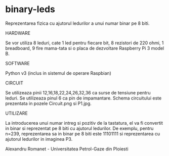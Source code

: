 # binary-leds

Reprezentarea fizica cu ajutorul ledurilor a unui numar binar pe 8 biti.

HARDWARE

Se vor utiliza 8 leduri, cate 1 led pentru fiecare bit, 8 rezistori de 220 ohmi, 1 breadboard, 9 fire mama-tata si o placa de dezvoltare Raspberry Pi 3 model B.

SOFTWARE

Python v3 (inclus in sistemul de operare Raspbian)

CIRCUIT

Se utilizeaza pinii 12,16,18,22,24,26,32,36 ca surse de tensiune pentru leduri. Se utilizeaza pinul 6 ca pin de impamantare.
Schema circuitului este prezentata in pozele Circuit.png si P1.jpg.

UTILIZARE

La introducerea unui numar intreg si pozitiv de la tastatura, el va fi convertit in binar si reprezentat pe 8 biti cu ajutorul ledurilor.
De exemplu, pentru n=239, reprezentarea sa in binar pe 8 biti este 11101111 si reprezentarea cu ajutorul ledurilor in imaginea P3.




Alexandru Romanet - Universitatea Petrol-Gaze din Ploiesti
